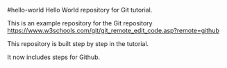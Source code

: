 #hello-world
Hello World repository for Git tutorial. 

This is an example repository for the Git repository https://www.w3schools.com/git/git_remote_edit_code.asp?remote=github

This repository is built step by step in the tutorial. 

It now includes steps for Github.
